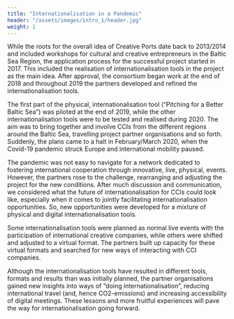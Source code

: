 ```yaml
---
title: "Internationalisation in a Pandemic"
header: "/assets/images/intro_1/header.jpg"
weight: 1
---
```


While the roots for the overall idea of Creative Ports date back to 2013/2014 and included workshops for cultural and creative entrepreneurs in the Baltic Sea Region, the application process for the successful project started in 2017. This included the realisation of internationalisation tools in the project as the main idea. After approval, the consortium began work at the end of 2018 and throughout 2019 the partners developed and refined the internationalisation tools. 

The first part of the physical, internationalisation tool (“Pitching for a Better Baltic Sea”) was piloted at the end of 2019, while the other internationalisation tools were to be tested and realised during 2020. The aim was to bring together and involve CCIs from the different regions around the Baltic Sea, travelling project partner organisations and so forth. Suddenly, the plans came to a halt in February/March 2020, when the Covid-19 pandemic struck Europe and international mobility paused.

The pandemic was not easy to navigate for a network dedicated to fostering international cooperation through innovative, live, physical, events. However, the partners rose to the challenge, rearranging and adjusting the project for the new conditions. After much discussion and communication, we considered what the future of internationalisation for CCIs could look like, especially when it comes to jointly facilitating internationalisation opportunities. So, new opportunities were developed for a mixture of physical and digital internationalisation tools.

Some internationalisation tools were planned as normal live events with the participation of international creative companies, while others were shifted and adjusted to a virtual format. The partners built up capacity for these virtual formats and searched for new ways of interacting with CCI companies.

Although the internationalisation tools have resulted in different tools, formats and results than was initially planned, the partner organisations gained new insights into ways of “doing internationalisation”, reducing international travel (and, hence CO2-emissions) and increasing accessibility of digital meetings. These lessons and more fruitful experiences will pave the way for internationalisation going forward.

